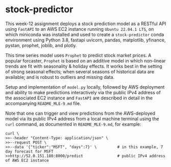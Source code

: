# stock-predictor  
  
  
This week-12 assignment deploys a stock prediction model as a RESTful API using `FastAPI` to an AWS EC2 instance
running `Ubuntu 22.04.1 LTS`, on which miniconda was installed and used to create  a `stock-predictor` conda 
environment using Python 3.8, fastapi uvicorn, pandas, matplotlib, yfinance, pystan, prophet, joblib, and plotly.

This time series model uses `Prophet` to predict stock market prices. A popular forcaster, `Prophet` is 
based on an additive model in which non-linear trends are fit with seasonality & holiday effects. It works
best in the setting of strong seasonal effects; when several seasons of historical data are available; and
is robust to outliers and missing data.

Setup and implementation of `model.py` locally, followed by AWS deployment and ability to make predictions 
interactively via the public IPv4 address of the associated EC2 instance and `FastAPI` are described in detail 
in the accompanying `README_MLE-9.md` file.  

Note that one can trigger and view predictions from the AWS-deployed model via its public IPv4 address from a 
local machine terminal using the `curl` command, as documented in `README_MLE-9.md`, for example: 

```
curl \
>>--header "Content-Type: application/json" \
>>--request POST \
>>--data '{"ticker":"MSFT", "days":7}' \         # in this example, 7 day forecast for MSFT
>>http://52.0.151.180:8000/predict               # public IPv4 address of AWS EC2 instance
```
  

				

